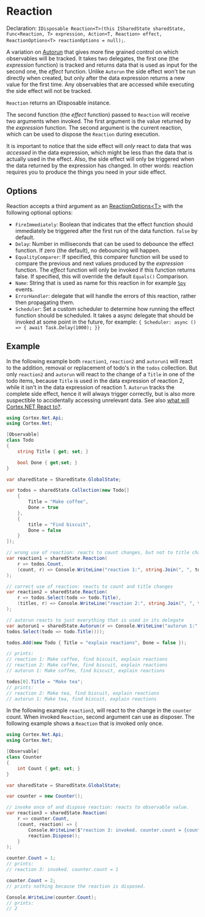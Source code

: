 # Reaction

Declaration: `IDisposable Reaction<T>(this ISharedState sharedState, Func<Reaction, T> expression, Action<T, Reaction>
effect, ReactionOptions<T> reactionOptions = null);`.

A variation on [Autorun](autorun.md) that gives more fine grained control on which observables will be tracked.
It takes two delegates, the first one (the _expression_ function) is tracked and returns data that is used as input for
the second one, the _effect_ function.
Unlike `Autorun` the side effect won't be run directly when created, but only after the data expression returns a new
value for the first time. Any observables that are accessed while executing the side effect will not be tracked.

`Reaction` returns an IDisposable instance.

The second function (the _effect_ function) passed to `Reaction` will receive two arguments when invoked.
The first argument is the value returned by the _expression_ function. The second argument is the current reaction,
which can be used to dispose the `Reaction` during execution.

It is important to notice that the side effect will _only_ react to data that was _accessed_ in the data expression,
which might be less than the data that is actually used in the effect.
Also, the side effect will only be triggered when the data returned by the expression has changed.
In other words: reaction requires you to produce the things you need in your side effect.

## Options

Reaction accepts a third argument as an [ReactionOptions&lt;T&gt;](xref:Cortex.Net.ReactionOptions-1) with the following
optional options:

-   `FireImmediately`: Boolean that indicates that the effect function should immediately be triggered after the first
    run of the data function. `false` by default.
-   `Delay`: Number in milliseconds that can be used to debounce the effect function. If zero (the default), no
    debouncing will happen.
-   `EqualityComparer`: If specified, this comparer function will be used to compare the previous and next values
    produced by the _expression_ function. The _effect_ function will only be invoked if this function returns false.
    If specified, this will override the default `Equals()` Comparison.
-   `Name`: String that is used as name for this reaction in for example [`Spy`](spy.md) events.
-   `ErrorHandler`: delegate that will handle the errors of this reaction, rather then propagating them.
-   `Scheduler`: Set a custom scheduler to determine how running the effect function should be scheduled. It takes a
    async delegate that should be invoked at some point in the future, for example: `{ Scheduler: async () =>
    { await Task.Delay(1000); }}`

## Example

In the following example both `reaction1`, `reaction2` and `autorun1` will react to the addition, removal or replacement
of todo's in the `todos` collection. But only `reaction2` and `autorun` will react to the change of a `Title` in one of
the todo items, because `Title` is used in the data expression of reaction 2, while it isn't in the data expression of
reaction 1. `Autorun` tracks the complete side effect, hence it will always trigger correctly, but is also more
suspectible to accidentally accessing unrelevant data. See also [what will Cortex.NET React to?](react.md).

```csharp
using Cortex.Net.Api;
using Cortex.Net;

[Observable]
class Todo
{
    string Title { get; set; }

    bool Done { get;set; }
}

var sharedState = SharedState.GlobalState;

var todos = sharedState.Collection(new Todo[]
    {
        Title = "Make coffee",
        Done = true
    },
    {
        title = "Find biscuit",
        Done = false
    }
]);

// wrong use of reaction: reacts to count changes, but not to title changes!
var reaction1 = sharedState.Reaction(
    r => todos.Count,
    (count, r) => Console.WriteLine("reaction 1:", string.Join(", ", todos.Select(todo => todo.Title)))
);

// correct use of reaction: reacts to count and title changes
var reaction2 = sharedState.Reaction(
    r => todos.Select(todo => todo.Title),
    (titles, r) => Console.WriteLine("reaction 2:", string.Join(", ", titles))
);

// autorun reacts to just everything that is used in its delegate
var autorun1 = sharedState.Autorun(r => Console.WriteLine("autorun 1:", string.Join(", ",
todos.Select(todo => todo.Title))));

todos.Add(new Todo { Title = "explain reactions", Done = false });

// prints:
// reaction 1: Make coffee, find biscuit, explain reactions
// reaction 2: Make coffee, find biscuit, explain reactions
// autorun 1: Make coffee, find biscuit, explain reactions

todos[0].Title = "Make tea";
// prints:
// reaction 2: Make tea, find biscuit, explain reactions
// autorun 1: Make tea, find biscuit, explain reactions
```

In the following example `reaction3`, will react to the change in the `counter` count.
When invoked `Reaction`, second argument can use as disposer.
The following example shows a `Reaction` that is invoked only once.

```csharp
using Cortex.Net.Api;
using Cortex.Net;

[Observable]
class Counter
{
    int Count { get; set; }
}

var sharedState = SharedState.GlobalState;

var counter = new Counter();

// invoke once of and dispose reaction: reacts to observable value.
var reaction3 = sharedState.Reaction(
    r => counter.Count,
    (count, reaction) => {
        Console.WriteLine($"reaction 3: invoked. counter.count = {count}");
        reaction.Dispose();
    }
);

counter.Count = 1;
// prints:
// reaction 3: invoked. counter.count = 1

counter.Count = 2;
// prints nothing because the reaction is disposed.

Console.WriteLine(counter.Count);
// prints:
// 2

```
